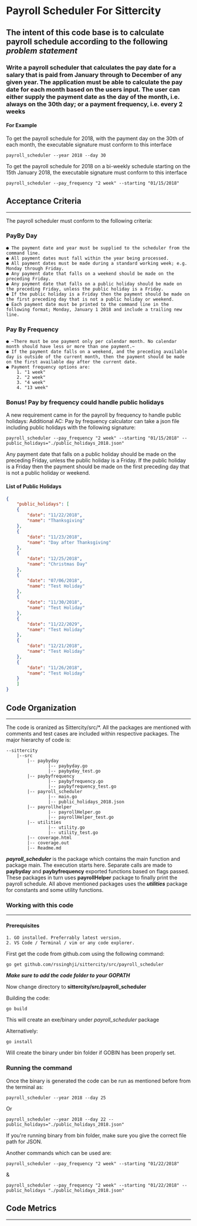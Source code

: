 # Payroll Scheduler For Sittercity

## The intent of this code base is to calculate payroll schedule according to the following ***problem statement***

### Write a payroll scheduler that calculates the pay date for a salary that is paid from January through to December of any given year. The application must be able to calculate the pay date for each month based on the users input. The user can either supply the payment date as the day of the month, i.e. always on the 30th day; or a payment frequency, i.e. every 2 weeks

#### For Example

To get the payroll schedule for 2018, with the payment day on the 30th of each month, the executable signature must conform to this interface

    payroll_scheduler --year 2018 --day 30

To get the payroll schedule for 2018 on a bi-weekly schedule starting on the 15th January 2018, the executable signature must conform to this interface

    payroll_scheduler --pay_frequency "2 week" --starting "01/15/2018"

## Acceptance Criteria

---------------
The payroll scheduler must conform to the following criteria:

### PayBy Day

    ● The payment date and year must be supplied to the scheduler from the command line. 
    ● All payment dates must fall within the year being processed. 
    ● All payment dates must be made during a standard working week; e.g. Monday through Friday. 
    ● Any payment date that falls on a weekend should be made on the preceding Friday. 
    ● Any payment date that falls on a public holiday should be made on the preceding Friday, unless the public holiday is a Friday.
    ● If the public holiday is a Friday then the payment should be made on the first preceding day that is not a public holiday or weekend.
    ● Each payment date must be printed to the command line in the following format; Monday, January 1 2018 and include a trailing new line.

### Pay By Frequency

    ● ~There must be one payment only per calendar month. No calendar month should have less or more than one payment.~
    ● If the payment date falls on a weekend, and the preceding available day is outside of the current month, then the payment should be made on the first available day after the current date.
    ● Payment frequency options are:
        1. "1 week"
        2. "2 week"
        3. "4 week"
        4. "13 week"

### Bonus! Pay by frequency could handle public holidays

A new requirement came in for the payroll by frequency to handle public holidays:
Additional AC:
Pay by frequency calculator can take a json file including public holidays with the following signature:

    payroll_scheduler --pay_frequency "2 week" --starting "01/15/2018" --public_holidays="./public_holidays_2018.json"

Any payment date that falls on a public holiday should be made on the preceding Friday, unless the public holiday is a Friday. If the public holiday is a Friday then the payment should be made on the first preceding day that is not a public holiday or weekend.

#### List of Public Holidays

``` JSON
{
    "public_holidays": [
    {
        "date": "11/22/2018",
        "name": "Thanksgiving"
    },
    {
        "date": "11/23/2018",
        "name": "Day after Thanksgiving"
    },
    {
        "date": "12/25/2018",
        "name": "Christmas Day"
    },
    {
        "date": "07/06/2018",
        "name": "Test Holiday"
    },
    {
        "date": "11/30/2018",
        "name": "Test Holiday"
    },
    {
        "date": "11/22/2029",
        "name": "Test Holiday"
    },
    {
        "date": "12/21/2018",
        "name": "Test Holiday"
    },
    {
        "date": "11/26/2018",
        "name": "Test Holiday"
    }
    ]
}
```

## Code Organization

---------------

The code is oranized as Sittercity/src/*. All the packages are mentioned with comments and test cases are included within respective packages. The major hierarchy of code is:

    --sittercity
        |--src
            |-- paybyday
                    |-- paybyday.go
                    |-- paybyday_test.go
            |-- paybyfrequency
                    |-- paybyfrequency.go
                    |-- paybyfrequency_test.go
            |-- payroll_scheduler
                    |-- main.go
                    |-- public_holidays_2018.json
            |-- payrollhelper
                    |-- payrollHelper.go
                    |-- payrollHelper_test.go
            |-- utilities
                    |-- utility.go
                    |-- utility_test.go
            |-- coverage.html
            |-- coverage.out
            |-- Readme.md

***payroll_scheduler*** is the package which contains the main function and package main. The execution starts here. Separate calls are made to **paybyday** and **paybyfrequency** exported functions based on flags passed. These packages in turn uses **payrollHelper** package to finally print the payroll schedule. All above mentioned packages uses the ***utilities*** package for constants and some utility functions.

### Working with this code

---------------

#### Prerequisites

    1. GO installed. Preferrably latest version.
    2. VS Code / Terminal / vim or any code explorer.

First get the code from github.com using the following command:

    go get github.com/rssinghji/sittercity/src/payroll_scheduler

***Make sure to add the code folder to your GOPATH***

Now change directory to **sittercity/src/payroll_scheduler**

Building the code:

    go build

This will create an exe/binary under *payroll_scheduler* package

Alternatively:

    go install

Will create the binary under bin folder if GOBIN has been properly set.

### Running the command

Once the binary is generated the code can be run as mentioned before from the terminal as:

    payroll_scheduler --year 2018 --day 25

Or

    payroll_scheduler --year 2018 --day 22 --public_holidays="./public_holidays_2018.json"

If you're running binary from bin folder, make sure you give the correct file path for JSON.

Another commands which can be used are:

    payroll_scheduler --pay_frequency "2 week" --starting "01/22/2018"

&

    payroll_scheduler --pay_frequency "2 week" --starting "01/22/2018" --public_holidays "./public_holidays_2018.json"

## Code Metrics

---------------

